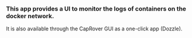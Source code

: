 ### This app provides a UI to monitor the logs of containers on the docker network.

It is also available through the CapRover GUI as a one-click app (Dozzle).
